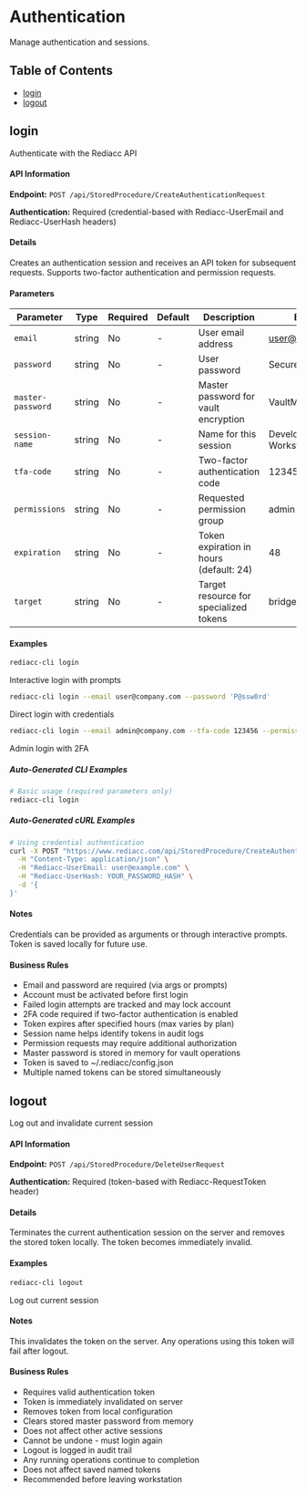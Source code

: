 # Authentication

Manage authentication and sessions.

## Table of Contents

- [login](#login)
- [logout](#logout)


## login

Authenticate with the Rediacc API

#### API Information

**Endpoint:** `POST /api/StoredProcedure/CreateAuthenticationRequest`

**Authentication:** Required (credential-based with Rediacc-UserEmail and Rediacc-UserHash headers)

#### Details

Creates an authentication session and receives an API token for subsequent requests. Supports two-factor authentication and permission requests.

#### Parameters

| Parameter | Type | Required | Default | Description | Example |
|-----------|------|----------|---------|-------------|---------|
| `email` | string | No | - | User email address | user@company.com |
| `password` | string | No | - | User password | SecureP@ssw0rd |
| `master-password` | string | No | - | Master password for vault encryption | VaultM@sterKey |
| `session-name` | string | No | - | Name for this session | Development Workstation |
| `tfa-code` | string | No | - | Two-factor authentication code | 123456 |
| `permissions` | string | No | - | Requested permission group | admin |
| `expiration` | string | No | - | Token expiration in hours (default: 24) | 48 |
| `target` | string | No | - | Target resource for specialized tokens | bridge-01 |

#### Examples

```bash
rediacc-cli login
```
Interactive login with prompts

```bash
rediacc-cli login --email user@company.com --password 'P@ssw0rd'
```
Direct login with credentials

```bash
rediacc-cli login --email admin@company.com --tfa-code 123456 --permissions admin
```
Admin login with 2FA

##### Auto-Generated CLI Examples

```bash
# Basic usage (required parameters only)
rediacc-cli login
```

##### Auto-Generated cURL Examples

```bash
# Using credential authentication
curl -X POST "https://www.rediacc.com/api/StoredProcedure/CreateAuthenticationRequest" \
  -H "Content-Type: application/json" \
  -H "Rediacc-UserEmail: user@example.com" \
  -H "Rediacc-UserHash: YOUR_PASSWORD_HASH" \
  -d '{
}'
```

#### Notes

Credentials can be provided as arguments or through interactive prompts. Token is saved locally for future use.

#### Business Rules

- Email and password are required (via args or prompts)
- Account must be activated before first login
- Failed login attempts are tracked and may lock account
- 2FA code required if two-factor authentication is enabled
- Token expires after specified hours (max varies by plan)
- Session name helps identify tokens in audit logs
- Permission requests may require additional authorization
- Master password is stored in memory for vault operations
- Token is saved to ~/.rediacc/config.json
- Multiple named tokens can be stored simultaneously


## logout

Log out and invalidate current session

#### API Information

**Endpoint:** `POST /api/StoredProcedure/DeleteUserRequest`

**Authentication:** Required (token-based with Rediacc-RequestToken header)

#### Details

Terminates the current authentication session on the server and removes the stored token locally. The token becomes immediately invalid.

#### Examples

```bash
rediacc-cli logout
```
Log out current session

#### Notes

This invalidates the token on the server. Any operations using this token will fail after logout.

#### Business Rules

- Requires valid authentication token
- Token is immediately invalidated on server
- Removes token from local configuration
- Clears stored master password from memory
- Does not affect other active sessions
- Cannot be undone - must login again
- Logout is logged in audit trail
- Any running operations continue to completion
- Does not affect saved named tokens
- Recommended before leaving workstation

